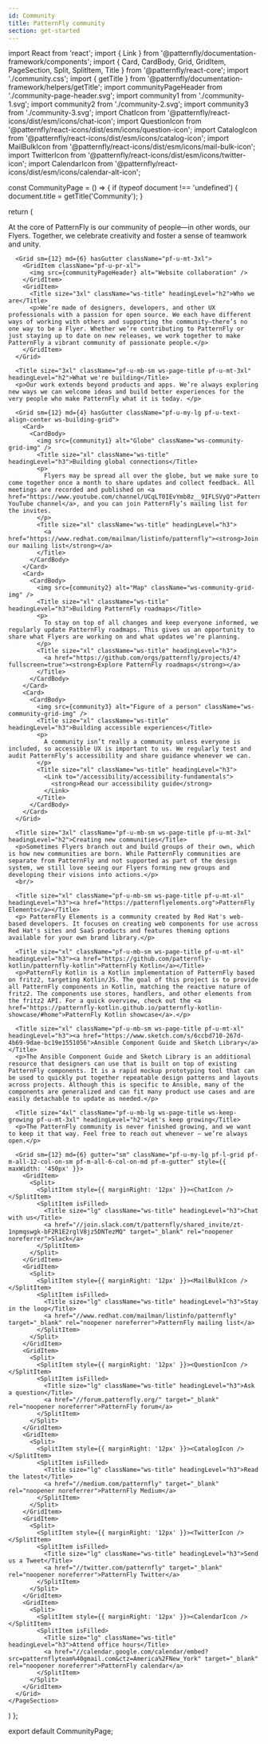 ```yaml
---
id: Community
title: PatternFly community
section: get-started
---
```


import React from 'react';
import { Link } from '@patternfly/documentation-framework/components';
import { Card, CardBody, Grid, GridItem, PageSection, Split, SplitItem, Title } from '@patternfly/react-core';
import './community.css';
import { getTitle } from '@patternfly/documentation-framework/helpers/getTitle';
import communityPageHeader from './community-page-header.svg';
import community1 from './community-1.svg';
import community2 from './community-2.svg';
import community3 from './community-3.svg';
import ChatIcon from '@patternfly/react-icons/dist/esm/icons/chat-icon';
import QuestionIcon from '@patternfly/react-icons/dist/esm/icons/question-icon';
import CatalogIcon from '@patternfly/react-icons/dist/esm/icons/catalog-icon';
import MailBulkIcon from '@patternfly/react-icons/dist/esm/icons/mail-bulk-icon';
import TwitterIcon from '@patternfly/react-icons/dist/esm/icons/twitter-icon';
import CalendarIcon from '@patternfly/react-icons/dist/esm/icons/calendar-alt-icon';

const CommunityPage = () => {
  if (typeof document !== 'undefined') {
    document.title = getTitle('Community');
  }

  return (
    <PageSection isWidthLimited className="ws-community-page pf-m-light-100">
      <Title size="4xl" className="pf-u-mb-lg ws-page-title" headingLevel="h1">Community</Title>
      <p>At the core of PatternFly is our community of people—in other words, our Flyers. Together, we celebrate creativity and foster a sense of teamwork and unity.</p>

      <Grid sm={12} md={6} hasGutter className="pf-u-mt-3xl">
        <GridItem className="pf-u-pr-xl">
          <img src={communityPageHeader} alt="Website collaboration" />
        </GridItem>
        <GridItem>
          <Title size="3xl" className="ws-title" headingLevel="h2">Who we are</Title>
          <p>We’re made of designers, developers, and other UX professionals with a passion for open source. We each have different ways of working with others and supporting the community—there’s no one way to be a Flyer. Whether we’re contributing to PatternFly or just staying up to date on new releases, we work together to make PatternFly a vibrant community of passionate people.</p>
        </GridItem>
      </Grid>

      <Title size="3xl" className="pf-u-mb-sm ws-page-title pf-u-mt-3xl" headingLevel="h2">What we're building</Title>
      <p>Our work extends beyond products and apps. We’re always exploring new ways we can welcome ideas and build better experiences for the very people who make PatternFly what it is today. </p>

      <Grid sm={12} md={4} hasGutter className="pf-u-my-lg pf-u-text-align-center ws-building-grid">
        <Card>
          <CardBody>
            <img src={community1} alt="Globe" className="ws-community-grid-img" />
            <Title size="xl" className="ws-title" headingLevel="h3">Building global connections</Title>
            <p>
              Flyers may be spread all over the globe, but we make sure to come together once a month to share updates and collect feedback. All meetings are recorded and published on <a href="https://www.youtube.com/channel/UCqLT0IEvYmb8z__9IFLSVyQ">PatternFly’s YouTube channel</a>, and you can join PatternFly’s mailing list for the invites.
            </p>
            <Title size="xl" className="ws-title" headingLevel="h3">
              <a href="https://www.redhat.com/mailman/listinfo/patternfly"><strong>Join our mailing list</strong></a>
            </Title>
          </CardBody>
        </Card>
        <Card>
          <CardBody>
            <img src={community2} alt="Map" className="ws-community-grid-img" />
            <Title size="xl" className="ws-title" headingLevel="h3">Building PatternFly roadmaps</Title>
            <p>
              To stay on top of all changes and keep everyone informed, we regularly update PatternFly roadmaps. This gives us an opportunity to share what Flyers are working on and what updates we’re planning.
            </p>
            <Title size="xl" className="ws-title" headingLevel="h3">
              <a href="https://github.com/orgs/patternfly/projects/4?fullscreen=true"><strong>Explore PatternFly roadmaps</strong></a>
            </Title>
          </CardBody>
        </Card>
        <Card>
          <CardBody>
            <img src={community3} alt="Figure of a person" className="ws-community-grid-img" />
            <Title size="xl" className="ws-title" headingLevel="h3">Building accessible experiences</Title>
            <p>
              A community isn’t really a community unless everyone is included, so accessible UX is important to us. We regularly test and audit PatternFly’s accessibility and share guidance whenever we can.
            </p>
            <Title size="xl" className="ws-title" headingLevel="h3">
              <Link to="/accessibility/accessibility-fundamentals">
                <strong>Read our accessibility guide</strong>
              </Link>
            </Title>
          </CardBody>
        </Card>
      </Grid>

      <Title size="3xl" className="pf-u-mb-sm ws-page-title pf-u-mt-3xl" headingLevel="h2">Creating new communities</Title>
      <p>Sometimes Flyers branch out and build groups of their own, which is how new communities are born. While PatternFly communities are separate from PatternFly and not supported as part of the design system, we still love seeing our Flyers forming new groups and developing their visions into actions.</p>
      <br/>

      <Title size="xl" className="pf-u-mb-sm ws-page-title pf-u-mt-xl" headingLevel="h3"><a href="https://patternflyelements.org">PatternFly Elements</a></Title>
      <p> PatternFly Elements is a community created by Red Hat's web-based developers. It focuses on creating web components for use across Red Hat's sites and SaaS products and features theming options available for your own brand library.</p>

      <Title size="xl" className="pf-u-mb-sm ws-page-title pf-u-mt-xl" headingLevel="h3"><a href="https://github.com/patternfly-kotlin/patternfly-kotlin">PatternFly Kotlin</a></Title>
      <p>PatternFly Kotlin is a Kotlin implementation of PatternFly based on fritz2, targeting Kotlin/JS. The goal of this project is to provide all PatternFly components in Kotlin, matching the reactive nature of fritz2. The components use stores, handlers, and other elements from the fritz2 API. For a quick overview, check out the <a href="https://patternfly-kotlin.github.io/patternfly-kotlin-showcase/#home">PatternFly Kotlin showcase</a>.</p>

      <Title size="xl" className="pf-u-mb-sm ws-page-title pf-u-mt-xl" headingLevel="h3"><a href="https://www.sketch.com/s/6ccbd710-267d-4b69-9dae-bc19e1551056">Ansible Component Guide and Sketch Library</a></Title>
      <p>The Ansible Component Guide and Sketch Library is an additional resource that designers can use that is built on top of existing PatternFly components. It is a rapid mockup prototyping tool that can be used to quickly put together repeatable design patterns and layouts across projects. Although this is specific to Ansible, many of the components are generalized and can fit many product use cases and are easily detachable to update as needed.</p>

      <Title size="4xl" className="pf-u-mb-lg ws-page-title ws-keep-growing pf-u-mt-3xl" headingLevel="h2">Let's keep growing</Title>
      <p>The PatternFly community is never finished growing, and we want to keep it that way. Feel free to reach out whenever — we’re always open.</p>

      <Grid sm={12} md={6} gutter="sm" className="pf-u-my-lg pf-l-grid pf-m-all-12-col-on-sm pf-m-all-6-col-on-md pf-m-gutter" style={{ maxWidth: '450px' }}>
        <GridItem>
          <Split>
            <SplitItem style={{ marginRight: '12px' }}><ChatIcon /></SplitItem>
            <SplitItem isFilled>
              <Title size="lg" className="ws-title" headingLevel="h3">Chat with us</Title>
              <a href="//join.slack.com/t/patternfly/shared_invite/zt-1npmqswgk-bF2R1E2rglV8jz5DNTezMQ" target="_blank" rel="noopener noreferrer">Slack</a>
            </SplitItem>
          </Split>
        </GridItem>
        <GridItem>
          <Split>
            <SplitItem style={{ marginRight: '12px' }}><MailBulkIcon /></SplitItem>
            <SplitItem isFilled>
              <Title size="lg" className="ws-title" headingLevel="h3">Stay in the loop</Title>
              <a href="//www.redhat.com/mailman/listinfo/patternfly" target="_blank" rel="noopener noreferrer">PatternFly mailing list</a>
            </SplitItem>
          </Split>
        </GridItem>
        <GridItem>
          <Split>
            <SplitItem style={{ marginRight: '12px' }}><QuestionIcon /></SplitItem>
            <SplitItem isFilled>
              <Title size="lg" className="ws-title" headingLevel="h3">Ask a question</Title>
              <a href="//forum.patternfly.org/" target="_blank" rel="noopener noreferrer">PatternFly forum</a>
            </SplitItem>
          </Split>
        </GridItem>
        <GridItem>
          <Split>
            <SplitItem style={{ marginRight: '12px' }}><CatalogIcon /></SplitItem>
            <SplitItem isFilled>
              <Title size="lg" className="ws-title" headingLevel="h3">Read the latest</Title>
              <a href="//medium.com/patternfly" target="_blank" rel="noopener noreferrer">PatternFly Medium</a>
            </SplitItem>
          </Split>
        </GridItem>
        <GridItem>
          <Split>
            <SplitItem style={{ marginRight: '12px' }}><TwitterIcon /></SplitItem>
            <SplitItem isFilled>
              <Title size="lg" className="ws-title" headingLevel="h3">Send us a Tweet</Title>
              <a href="//twitter.com/patternfly" target="_blank" rel="noopener noreferrer">PatternFly Twitter</a>
            </SplitItem>
          </Split>
        </GridItem>
        <GridItem>
          <Split>
            <SplitItem style={{ marginRight: '12px' }}><CalendarIcon /></SplitItem>
            <SplitItem isFilled>
              <Title size="lg" className="ws-title" headingLevel="h3">Attend office hours</Title>
              <a href="//calendar.google.com/calendar/embed?src=patternflyteam%40gmail.com&ctz=America%2FNew_York" target="_blank" rel="noopener noreferrer">PatternFly calendar</a>
            </SplitItem>
          </Split>
        </GridItem>
      </Grid>
    </PageSection>
  )
};

export default CommunityPage;
